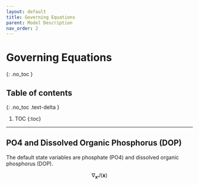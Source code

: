 ```yaml
---
layout: default
title: Governing Equations
parent: Model Description
nav_order: 2
---
```


# Governing Equations
{: .no_toc }

## Table of contents
{: .no_toc .text-delta }

1. TOC
{:toc}

---

## PO4 and Dissolved Organic Phosphorus (DOP)

The default state variables are phosphate (PO4) and dissolved organic phosphorus (DOP).

$$ \nabla_\boldsymbol{x} J(\boldsymbol{x}) $$


